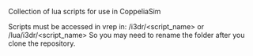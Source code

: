 Collection of lua scripts for use in CoppeliaSim

Scripts must be accessed in vrep in:
<V-REP executable path>/i3dr/<script_name> or <V-REP executable path>/lua/i3dr/<script_name>
So you may need to rename the folder after you clone the repository.